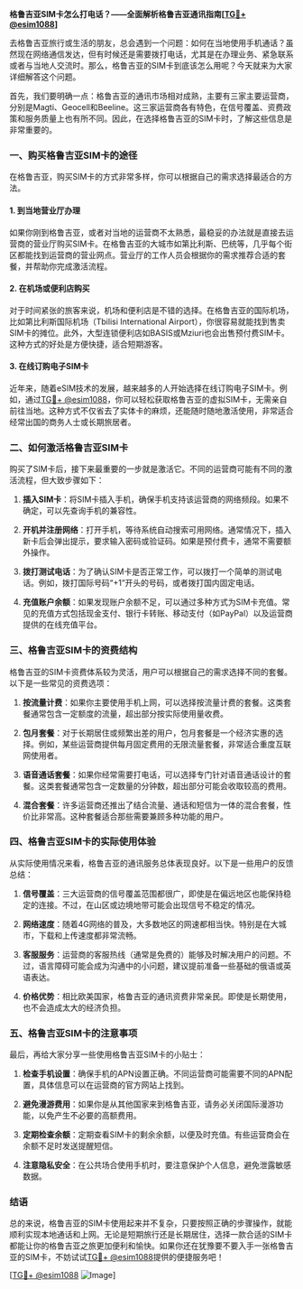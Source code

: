 **格鲁吉亚SIM卡怎么打电话？——全面解析格鲁吉亚通讯指南[[TG💪+ @esim1088](https://t.me/s/esim1088)]**

去格鲁吉亚旅行或生活的朋友，总会遇到一个问题：如何在当地使用手机通话？虽然现在网络通信发达，但有时候还是需要拨打电话，尤其是在办理业务、紧急联系或者与当地人交流时。那么，格鲁吉亚的SIM卡到底该怎么用呢？今天就来为大家详细解答这个问题。

首先，我们要明确一点：格鲁吉亚的通讯市场相对成熟，主要有三家主要运营商，分别是Magti、Geocell和Beeline。这三家运营商各有特色，在信号覆盖、资费政策和服务质量上也有所不同。因此，在选择格鲁吉亚的SIM卡时，了解这些信息是非常重要的。

### **一、购买格鲁吉亚SIM卡的途径**

在格鲁吉亚，购买SIM卡的方式非常多样，你可以根据自己的需求选择最适合的方法。

#### **1. 到当地营业厅办理**
如果你刚到格鲁吉亚，或者对当地的运营商不太熟悉，最稳妥的办法就是直接去运营商的营业厅购买SIM卡。在格鲁吉亚的大城市如第比利斯、巴统等，几乎每个街区都能找到运营商的营业网点。营业厅的工作人员会根据你的需求推荐合适的套餐，并帮助你完成激活流程。

#### **2. 在机场或便利店购买**
对于时间紧张的旅客来说，机场和便利店是不错的选择。在格鲁吉亚的国际机场，比如第比利斯国际机场（Tbilisi International Airport），你很容易就能找到售卖SIM卡的摊位。此外，大型连锁便利店如BASIS或Mziuri也会出售预付费SIM卡。这种方式的好处是方便快捷，适合短期游客。

#### **3. 在线订购电子SIM卡**
近年来，随着eSIM技术的发展，越来越多的人开始选择在线订购电子SIM卡。例如，通过[TG💪+ @esim1088](https://t.me/s/esim1088)，你可以轻松获取格鲁吉亚的虚拟SIM卡，无需亲自前往当地。这种方式不仅省去了实体卡的麻烦，还能随时随地激活使用，非常适合经常出国的商务人士或长期旅居者。

### **二、如何激活格鲁吉亚SIM卡**

购买了SIM卡后，接下来最重要的一步就是激活它。不同的运营商可能有不同的激活流程，但大致步骤如下：

1. **插入SIM卡**：将SIM卡插入手机，确保手机支持该运营商的网络频段。如果不确定，可以先查询手机的兼容性。
   
2. **开机并注册网络**：打开手机，等待系统自动搜索可用网络。通常情况下，插入新卡后会弹出提示，要求输入密码或验证码。如果是预付费卡，通常不需要额外操作。

3. **拨打测试电话**：为了确认SIM卡是否正常工作，可以拨打一个简单的测试电话。例如，拨打国际号码“+1”开头的号码，或者拨打国内固定电话。

4. **充值账户余额**：如果发现账户余额不足，可以通过多种方式为SIM卡充值。常见的充值方式包括现金支付、银行卡转账、移动支付（如PayPal）以及运营商提供的在线充值平台。

### **三、格鲁吉亚SIM卡的资费结构**

格鲁吉亚的SIM卡资费体系较为灵活，用户可以根据自己的需求选择不同的套餐。以下是一些常见的资费选项：

1. **按流量计费**：如果你主要使用手机上网，可以选择按流量计费的套餐。这类套餐通常包含一定额度的流量，超出部分按实际使用量收费。

2. **包月套餐**：对于长期居住或频繁出差的用户，包月套餐是一个经济实惠的选择。例如，某些运营商提供每月固定费用的无限流量套餐，非常适合重度互联网使用者。

3. **语音通话套餐**：如果你经常需要打电话，可以选择专门针对语音通话设计的套餐。这类套餐通常包含一定数量的分钟数，超出部分可能会收取较高的费用。

4. **混合套餐**：许多运营商还推出了结合流量、通话和短信为一体的混合套餐，性价比非常高。这种套餐适合那些需要兼顾多种功能的用户。

### **四、格鲁吉亚SIM卡的实际使用体验**

从实际使用情况来看，格鲁吉亚的通讯服务总体表现良好。以下是一些用户的反馈总结：

1. **信号覆盖**：三大运营商的信号覆盖范围都很广，即使是在偏远地区也能保持稳定的连接。不过，在山区或边境地带可能会出现信号不稳定的情况。

2. **网络速度**：随着4G网络的普及，大多数地区的网速都相当快。特别是在大城市，下载和上传速度都非常流畅。

3. **客服服务**：运营商的客服热线（通常是免费的）能够及时解决用户的问题。不过，语言障碍可能会成为沟通中的小问题，建议提前准备一些基础的俄语或英语表达。

4. **价格优势**：相比欧美国家，格鲁吉亚的通讯资费非常亲民。即使是长期使用，也不会造成太大的经济负担。

### **五、格鲁吉亚SIM卡的注意事项**

最后，再给大家分享一些使用格鲁吉亚SIM卡的小贴士：

1. **检查手机设置**：确保手机的APN设置正确。不同运营商可能需要不同的APN配置，具体信息可以在运营商的官方网站上找到。

2. **避免漫游费用**：如果你是从其他国家来到格鲁吉亚，请务必关闭国际漫游功能，以免产生不必要的高额费用。

3. **定期检查余额**：定期查看SIM卡的剩余余额，以便及时充值。有些运营商会在余额不足时发送提醒短信。

4. **注意隐私安全**：在公共场合使用手机时，要注意保护个人信息，避免泄露敏感数据。

### **结语**

总的来说，格鲁吉亚的SIM卡使用起来并不复杂，只要按照正确的步骤操作，就能顺利实现本地通话和上网。无论是短期旅行还是长期居住，选择一款合适的SIM卡都能让你的格鲁吉亚之旅更加便利和愉快。如果你还在犹豫要不要入手一张格鲁吉亚的SIM卡，不妨试试[TG💪+ @esim1088](https://t.me/s/esim1088)提供的便捷服务吧！

[[TG💪+ @esim1088](https://t.me/s/esim1088) ![Image](https://i.postimg.cc/4NQfJmqS/Snipaste-2025-05-13-00-14-12.png)]